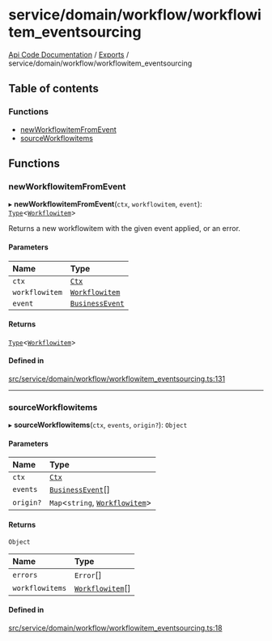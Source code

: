 # service/domain/workflow/workflowitem\_eventsourcing
 
[Api Code Documentation](../README.md) / [Exports](../modules.md) / service/domain/workflow/workflowitem\_eventsourcing

## Table of contents

### Functions

- [newWorkflowitemFromEvent](service_domain_workflow_workflowitem_eventsourcing.md#newworkflowitemfromevent)
- [sourceWorkflowitems](service_domain_workflow_workflowitem_eventsourcing.md#sourceworkflowitems)

## Functions

### newWorkflowitemFromEvent

▸ **newWorkflowitemFromEvent**(`ctx`, `workflowitem`, `event`): [`Type`](result.md#type)<[`Workflowitem`](../interfaces/service_domain_workflow_workflowitem.Workflowitem.md)\>

Returns a new workflowitem with the given event applied, or an error.

#### Parameters

| Name | Type |
| :------ | :------ |
| `ctx` | [`Ctx`](../interfaces/lib_ctx.Ctx.md) |
| `workflowitem` | [`Workflowitem`](../interfaces/service_domain_workflow_workflowitem.Workflowitem.md) |
| `event` | [`BusinessEvent`](service_domain_business_event.md#businessevent) |

#### Returns

[`Type`](result.md#type)<[`Workflowitem`](../interfaces/service_domain_workflow_workflowitem.Workflowitem.md)\>

#### Defined in

[src/service/domain/workflow/workflowitem_eventsourcing.ts:131](https://github.com/openkfw/TruBudget/blob/4d7fd4be/api/src/service/domain/workflow/workflowitem_eventsourcing.ts#L131)

___

### sourceWorkflowitems

▸ **sourceWorkflowitems**(`ctx`, `events`, `origin?`): `Object`

#### Parameters

| Name | Type |
| :------ | :------ |
| `ctx` | [`Ctx`](../interfaces/lib_ctx.Ctx.md) |
| `events` | [`BusinessEvent`](service_domain_business_event.md#businessevent)[] |
| `origin?` | `Map`<`string`, [`Workflowitem`](../interfaces/service_domain_workflow_workflowitem.Workflowitem.md)\> |

#### Returns

`Object`

| Name | Type |
| :------ | :------ |
| `errors` | `Error`[] |
| `workflowitems` | [`Workflowitem`](../interfaces/service_domain_workflow_workflowitem.Workflowitem.md)[] |

#### Defined in

[src/service/domain/workflow/workflowitem_eventsourcing.ts:18](https://github.com/openkfw/TruBudget/blob/4d7fd4be/api/src/service/domain/workflow/workflowitem_eventsourcing.ts#L18)
